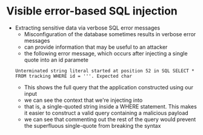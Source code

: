 # Visible error-based SQL injection
- Extracting sensitive data via verbose SQL error messages
  - Misconfiguration of the database sometimes results in verbose error messages
  - can provide information that may be useful to an attacker
  - the following error message, which occurs after injecting a single quote into an id paramete
  ```
  Unterminated string literal started at position 52 in SQL SELECT * FROM tracking WHERE id = '''. Expected char
  ```
  - This shows the full query that the application constructed using our input
  -  we can see the context that we're injecting into
  -  that is, a single-quoted string inside a WHERE statement. This makes it easier to construct a valid query containing a malicious payload
  -  we can see that commenting out the rest of the query would prevent the superfluous single-quote from breaking the syntax
